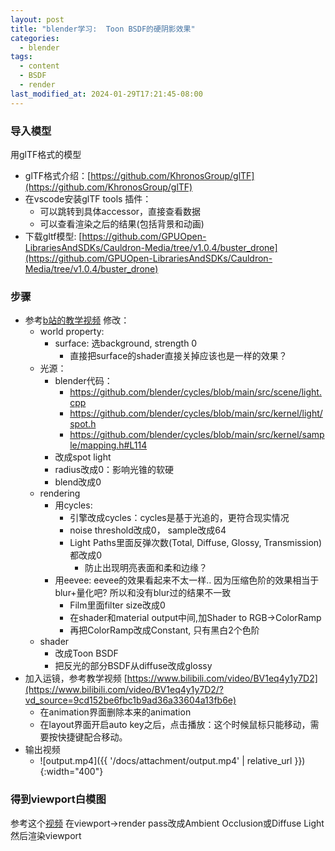 ```yaml
---
layout: post
title: "blender学习:  Toon BSDF的硬阴影效果"
categories:
  - blender
tags:
  - content
  - BSDF
  - render
last_modified_at: 2024-01-29T17:21:45-08:00
---
```

### 导入模型

用glTF格式的模型

- glTF格式介绍：[https://github.com/KhronosGroup/glTF](https://github.com/KhronosGroup/glTF)
- 在vscode安装glTF tools 插件：
	- 可以跳转到具体accessor，直接查看数据
	- 可以查看渲染之后的结果(包括背景和动画)
- 下载gltf模型: [https://github.com/GPUOpen-LibrariesAndSDKs/Cauldron-Media/tree/v1.0.4/buster_drone](https://github.com/GPUOpen-LibrariesAndSDKs/Cauldron-Media/tree/v1.0.4/buster_drone)

### 步骤

- 参考[b站的教学视频][1] 修改：
	- world property:
		- surface: 选background, strength 0
			- 直接把surface的shader直接关掉应该也是一样的效果？
	- 光源：
		- blender代码：
			- https://github.com/blender/cycles/blob/main/src/scene/light.cpp
			- https://github.com/blender/cycles/blob/main/src/kernel/light/spot.h
			- https://github.com/blender/cycles/blob/main/src/kernel/sample/mapping.h#L114
		- 改成spot light
		- radius改成0：影响光锥的软硬
		- blend改成0
	- rendering
		- 用cycles:
			- 引擎改成cycles：cycles是基于光追的，更符合现实情况
			- noise threshold改成0， sample改成64
			- Light Paths里面反弹次数(Total, Diffuse, Glossy, Transmission)都改成0
				- 防止出现明亮表面和柔和边缘？
		- 用eevee: eevee的效果看起来不太一样.. 因为压缩色阶的效果相当于blur+量化吧? 所以和没有blur过的结果不一致
			- Film里面filter size改成0
			- 在shader和material output中间,加Shader to RGB->ColorRamp
			- 再把ColorRamp改成Constant, 只有黑白2个色阶
	- shader
		- 改成Toon BSDF
		- 把反光的部分BSDF从diffuse改成glossy
- 加入运镜，参考教学视频 [https://www.bilibili.com/video/BV1eq4y1y7D2](https://www.bilibili.com/video/BV1eq4y1y7D2/?vd_source=9cd152be6fbc1b9ad36a33604a13fb6e) 
	- 在animation界面删除本来的animation
	- 在layout界面开启auto key之后，点击播放：这个时候鼠标只能移动，需要按快捷键配合移动。
- 输出视频
	- ![output.mp4]({{ '/docs/attachment/output.mp4' | relative_url }}){:width="400"} 



###  得到viewport白模图

参考这个[视频](https://www.bilibili.com/video/BV1ee411b7GF/) 在viewport->render pass改成Ambient Occlusion或Diffuse Light然后渲染viewport



[1]: https://www.bilibili.com/video/BV1ck4y1W7am/


